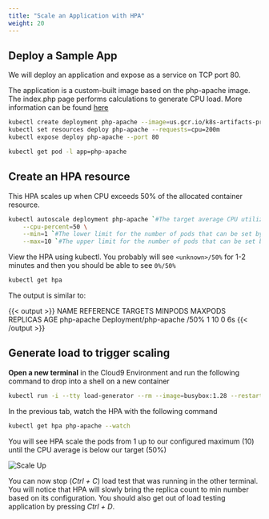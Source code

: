 ```yaml
---
title: "Scale an Application with HPA"
weight: 20
---
```


## Deploy a Sample App

We will deploy an application and expose as a service on TCP port 80.

The application is a custom-built image based on the php-apache image. The index.php page performs calculations to generate CPU load. More information can be found [here](https://kubernetes.io/docs/tasks/run-application/horizontal-pod-autoscale-walkthrough/#run-expose-php-apache-server)

```bash
kubectl create deployment php-apache --image=us.gcr.io/k8s-artifacts-prod/hpa-example
kubectl set resources deploy php-apache --requests=cpu=200m
kubectl expose deploy php-apache --port 80

kubectl get pod -l app=php-apache

```

## Create an HPA resource

This HPA scales up when CPU exceeds 50% of the allocated container resource.

```bash
kubectl autoscale deployment php-apache `#The target average CPU utilization` \
    --cpu-percent=50 \
    --min=1 `#The lower limit for the number of pods that can be set by the autoscaler` \
    --max=10 `#The upper limit for the number of pods that can be set by the autoscaler`
```

View the HPA using kubectl. You probably will see `<unknown>/50%` for 1-2 minutes and then you should be able to see `0%/50%`

```bash
kubectl get hpa
```

The output is similar to:

{{< output >}}
NAME         REFERENCE               TARGETS         MINPODS   MAXPODS   REPLICAS   AGE
php-apache   Deployment/php-apache   <unknown>/50%   1         10        0          6s
{{< /output >}}

## Generate load to trigger scaling

**Open a new terminal** in the Cloud9 Environment and run the following command to drop into a shell on a new container

```bash
kubectl run -i --tty load-generator --rm --image=busybox:1.28 --restart=Never -- /bin/sh -c "while sleep 0.01; do wget -q -O- http://php-apache; done"
```

In the previous tab, watch the HPA with the following command

```bash
kubectl get hpa php-apache --watch
```

You will see HPA scale the pods from 1 up to our configured maximum (10) until the CPU average is below our target (50%)

![Scale Up](/images/scaling-hpa-results.png)

You can now stop (_Ctrl + C_) load test that was running in the other terminal. You will notice that HPA will slowly bring the replica count to min number based on its configuration. You should also get out of load testing application by pressing _Ctrl + D_.
